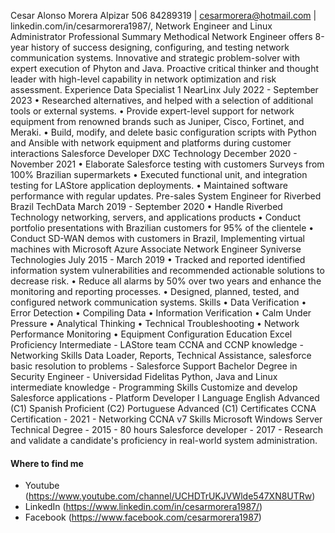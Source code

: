 Cesar Alonso Morera Alpizar
506 84289319 | cesarmorera@hotmail.com | linkedin.com/in/cesarmorera1987/, Network Engineer and Linux Administrator
Professional Summary
Methodical Network Engineer offers 8-year history of success designing, configuring, and testing network communication systems.
Innovative and strategic problem-solver with expert execution of Phyton and Java. Proactive critical thinker and thought leader with
high-level capability in network optimization and risk assessment.
Experience
Data Specialist 1
NearLinx
July 2022 - September
2023
• Researched alternatives, and helped with a selection of additional tools or external systems.
• Provide expert-level support for network equipment from renowned brands such as Juniper, Cisco, Fortinet, and Meraki.
• Build, modify, and delete basic configuration scripts with Python and Ansible with network equipment and platforms during customer
interactions
Salesforce Developer
DXC Technology
December 2020 - November
2021
• Elaborate Salesforce testing with customers Surveys from 100% Brazilian supermarkets
• Executed functional unit, and integration testing for LAStore application deployments.
• Maintained software performance with regular updates.
Pre-sales System Engineer for Riverbed Brazil
TechData
March 2019 - September
2020
• Handle Riverbed Technology networking, servers, and applications products
• Conduct portfolio presentations with Brazilian customers for 95% of the clientele
• Conduct SD-WAN demos with customers in Brazil, Implementing virtual machines with Microsoft Azure
Associate Network Engineer
Syniverse Technologies
July 2015 - March
2019
• Tracked and reported identified information system vulnerabilities and recommended actionable solutions to decrease risk.
• Reduce all alarms by 50% over two years and enhance the monitoring and reporting processes.
• Designed, planned, tested, and configured network communication systems.
Skills
• Data Verification • Error Detection • Compiling Data
• Information Verification • Calm Under Pressure • Analytical Thinking
• Technical Troubleshooting • Network Performance Monitoring • Equipment Configuration
Education
Excel Proficiency Intermediate - LAStore team
CCNA and CCNP knowledge - Networking Skills
Data Loader, Reports, Technical Assistance, salesforce basic resolution to problems - Salesforce Support
Bachelor Degree in Security Engineer - Universidad Fidelitas
Python, Java and Linux intermediate knowledge - Programming Skills
Customize and develop Salesforce applications - Platform Developer I
Language
English
Advanced (C1)
Spanish
Proficient (C2)
Portuguese
Advanced (C1)
Certificates
CCNA Certification - 2021 - Networking CCNA v7 Skills
Microsoft Windows Server Technical Degree - 2015 - 80 hours
Salesforce developer - 2017 - Research and validate a candidate's proficiency in real-world system administration.

#### Where to find me

- Youtube (https://www.youtube.com/channel/UCHDTrUKJVWlde547XN8UTRw)
- LinkedIn (https://www.linkedin.com/in/cesarmorera1987/)
- Facebook (https://www.facebook.com/cesarmorera1987)
